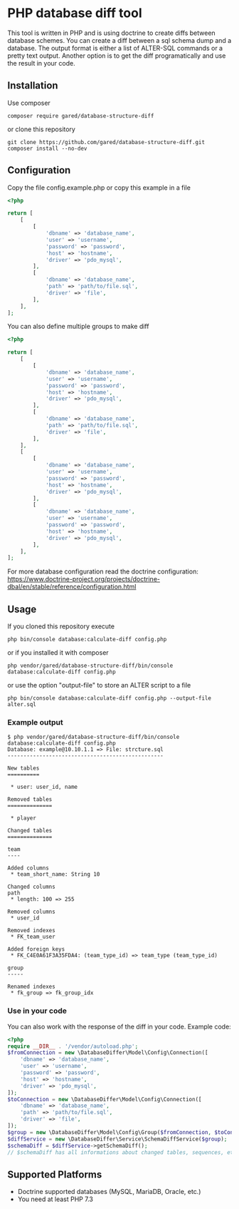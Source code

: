 # PHP database diff tool 

This tool is written in PHP and is using doctrine to create diffs between database schemes.
You can create a diff between a sql schema dump and a database. The output format is either a list of ALTER-SQL commands or a pretty text output. Another option is to get the diff programatically and use the result in your code.

## Installation

Use composer
```gitattributes
composer require gared/database-structure-diff
```

or clone this repository

```gitattributes
git clone https://github.com/gared/database-structure-diff.git
composer install --no-dev
```

## Configuration

Copy the file config.example.php or copy this example in a file
```php
<?php

return [
    [
        [
            'dbname' => 'database_name',
            'user' => 'username',
            'password' => 'password',
            'host' => 'hostname',
            'driver' => 'pdo_mysql',
        ],
        [
            'dbname' => 'database_name',
            'path' => 'path/to/file.sql',
            'driver' => 'file',
        ],
    ],
];
```

You can also define multiple groups to make diff

```php
<?php

return [
    [
        [
            'dbname' => 'database_name',
            'user' => 'username',
            'password' => 'password',
            'host' => 'hostname',
            'driver' => 'pdo_mysql',
        ],
        [
            'dbname' => 'database_name',
            'path' => 'path/to/file.sql',
            'driver' => 'file',
        ],
    ],
    [
        [
            'dbname' => 'database_name',
            'user' => 'username',
            'password' => 'password',
            'host' => 'hostname',
            'driver' => 'pdo_mysql',
        ],
        [
            'dbname' => 'database_name',
            'user' => 'username',
            'password' => 'password',
            'host' => 'hostname',
            'driver' => 'pdo_mysql',
        ],
    ],
];
```

For more database configuration read the doctrine configuration:
https://www.doctrine-project.org/projects/doctrine-dbal/en/stable/reference/configuration.html

## Usage 

If you cloned this repository execute

```gitattributes
php bin/console database:calculate-diff config.php
```

or if you installed it with composer

```gitattributes
php vendor/gared/database-structure-diff/bin/console database:calculate-diff config.php
```

or use the option "output-file" to store an ALTER script to a file

```gitattributes
php bin/console database:calculate-diff config.php --output-file alter.sql
```

### Example output

```console
$ php vendor/gared/database-structure-diff/bin/console database:calculate-diff config.php
Database: example@10.10.1.1 => File: strcture.sql
-------------------------------------------------

New tables
==========

 * user: user_id, name

Removed tables
==============

 * player

Changed tables
==============

team
----

Added columns
 * team_short_name: String 10

Changed columns
path
 * length: 100 => 255

Removed columns
 * user_id

Removed indexes
 * FK_team_user

Added foreign keys
 * FK_C4E0A61F3A35FDA4: (team_type_id) => team_type (team_type_id)

group
-----

Renamed indexes
 * fk_group => fk_group_idx
```

### Use in your code
You can also work with the response of the diff in your code.
Example code:
```php
<?php
require __DIR__ . '/vendor/autoload.php';
$fromConnection = new \DatabaseDiffer\Model\Config\Connection([
    'dbname' => 'database_name',
    'user' => 'username',
    'password' => 'password',
    'host' => 'hostname',
    'driver' => 'pdo_mysql',
]);
$toConnection = new \DatabaseDiffer\Model\Config\Connection([
    'dbname' => 'database_name',
    'path' => 'path/to/file.sql',
    'driver' => 'file',
]);
$group = new \DatabaseDiffer\Model\Config\Group($fromConnection, $toConnection);
$diffService = new \DatabaseDiffer\Service\SchemaDiffService($group);
$schemaDiff = $diffService->getSchemaDiff();
// $schemaDiff has all informations about changed tables, sequences, etc.
```

## Supported Platforms

* Doctrine supported databases (MySQL, MariaDB, Oracle, etc.)
* You need at least PHP 7.3
